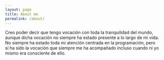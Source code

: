 ```yaml
---
layout: page
title: About me
permalink: /about/
---
```


Creo poder decir que tengo vocación con toda la tranquilidad del mundo, aunque dicha vocación no siempre ha estado presente 
a lo largo de mi vida. No siempre ha estado toda mi atención centrada en la programación, pero sí ha sido la vocación que siempre
me ha acompañado incluso cuando ni yo mismo era consciente de ello.


